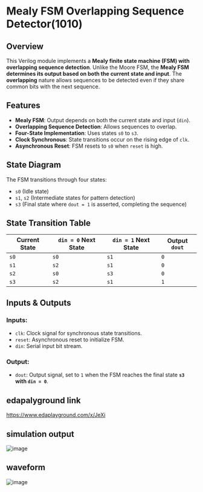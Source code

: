 # Mealy FSM Overlapping Sequence Detector(1010)

## Overview
This Verilog module implements a **Mealy finite state machine (FSM) with overlapping sequence detection**. Unlike the Moore FSM, the **Mealy FSM determines its output based on both the current state and input**. The **overlapping** nature allows sequences to be detected even if they share common bits with the next sequence.

## Features
- **Mealy FSM**: Output depends on both the current state and input (`din`).
- **Overlapping Sequence Detection**: Allows sequences to overlap.
- **Four-State Implementation**: Uses states `s0` to `s3`.
- **Clock Synchronous**: State transitions occur on the rising edge of `clk`.
- **Asynchronous Reset**: FSM resets to `s0` when `reset` is high.

## State Diagram
The FSM transitions through four states:

- `s0` (Idle state)
- `s1`, `s2` (Intermediate states for pattern detection)
- `s3` (Final state where `dout = 1` is asserted, completing the sequence)

## State Transition Table

| Current State | `din = 0` Next State | `din = 1` Next State | Output `dout` |
|--------------|--------------------|--------------------|------------|
| `s0`        | `s0`               | `s1`               | `0`        |
| `s1`        | `s2`               | `s1`               | `0`        |
| `s2`        | `s0`               | `s3`               | `0`        |
| `s3`        | `s2`               | `s1`               | `1`        |

## Inputs & Outputs
### Inputs:
- `clk`: Clock signal for synchronous state transitions.
- `reset`: Asynchronous reset to initialize FSM.
- `din`: Serial input bit stream.

### Output:
- `dout`: Output signal, set to `1` when the FSM reaches the final state **`s3` with `din = 0`**.
   
## edapalyground link
https://www.edaplayground.com/x/JeXi

## simulation output
![image](https://github.com/user-attachments/assets/fffe40fd-9237-4839-87ee-6296a994b92a)

## waveform
![image](https://github.com/user-attachments/assets/f44bdee9-58fb-4c27-99d4-0c5aba27e6e1)


